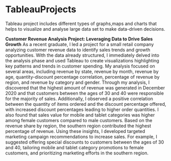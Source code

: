 # TableauProjects
Tableau project includes different types of graphs,maps and charts that helps to visualize and analyse large data set to make data-driven decisions.

**Customer Revenue Analysis Project: Leveraging Data to Drive Sales Growth**
As a recent graduate, I led a project for a small retail company analyzing customer revenue data to identify sales trends and growth opportunities. With the data already structured, I immediately delved into the analysis phase and used Tableau to create visualizations highlighting key patterns and trends in customer spending. My analysis focused on several areas, including revenue by state, revenue by month, revenue by age, quantity-discount percentage correlation, percentage of revenue by region, and revenue by category and gender.
Through my analysis, I discovered that the highest amount of revenue was generated in December 2020 and that customers between the ages of 30 and 40 were responsible for the majority of sales. Additionally, I observed a positive correlation between the quantity of items ordered and the discount percentage offered, with increased discount percentages leading to higher order quantities. I also found that sales value for mobile and tablet categories was higher among female customers compared to male customers. Based on the revenue share by region, the southern region contributed the highest percentage of revenue.
Using these insights, I developed targeted marketing campaign recommendations to increase sales. For example, I suggested offering special discounts to customers between the ages of 30 and 40, tailoring mobile and tablet category promotions to female customers, and prioritizing marketing efforts in the southern region.
